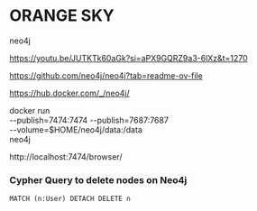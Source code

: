 # ORANGE SKY

neo4j

https://youtu.be/JUTKTk60aGk?si=aPX9GQRZ9a3-6lXz&t=1270


https://github.com/neo4j/neo4j?tab=readme-ov-file



https://hub.docker.com/_/neo4j/

docker run \
    --publish=7474:7474 --publish=7687:7687 \
    --volume=$HOME/neo4j/data:/data \
    neo4j


http://localhost:7474/browser/


### Cypher Query to delete nodes on Neo4j

```
MATCH (n:User) DETACH DELETE n
```